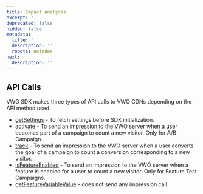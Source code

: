 ```yaml
---
title: Impact Analysis
excerpt: ''
deprecated: false
hidden: false
metadata:
  title: ''
  description: ''
  robots: noindex
next:
  description: ''
---
```

## API Calls

VWO SDK makes three types of API calls to VWO CDNs depending on the API method used.

* [getSettings](https://developers.vwo.com/reference#fullstack-get-settings) - To fetch settings before SDK initialization.
* [activate](https://developers.vwo.com/reference#fullstack-sdk-activate) - To send an impression to the VWO server when a user becomes part of a campaign to count a new visitor. Only for A/B Campaign.
* [track](https://developers.vwo.com/reference#fullstack-sdk-track) - To send an impression to the VWO server when a user converts the goal of a campaign to count a conversion corresponding to a new visitor.
* [isFeatureEnabled](https://developers.vwo.com/reference#fullstack-sdk-is-feature-enabled) - To send an impression to the VWO server when a feature is enabled for a user to count a new visitor. Only for Feature Test Campaigns.
* [getFeatureVariableValue](https://developers.vwo.com/reference#fullstack-get-feature-variable-value) - does not send any impression call.
